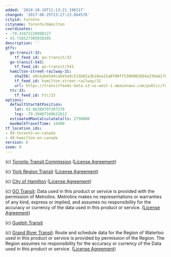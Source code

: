 ```yaml
---
added: '2010-10-10T11:13:21.198117'
changed: '2017-08-25T13:27:23.864578'
cityid: toronto
cityname: Toronto/Hamilton
coordinates:
- -79.32472228998127
- 43.716527305038205
description: ''
gtfs:
  go-transit-32:
    tf_feed_id: go-transit/32
  go-transit-543:
    tf_feed_id: go-transit/543
  hamilton-street-railway-31:
    sha256: e8cbabe544cabd3a9c513b82a3b18ea15a0f80ff5396002684a239a6178e3428
    tf_feed_id: hamilton-street-railway/31
    url: https://transitfeeds-data.s3-us-west-1.amazonaws.com/public/feeds/hamilton-street-railway/31/20170823/gtfs.zip
  ttc-33:
    tf_feed_id: ttc/33
options:
  defaultStartAtPosition:
    lat: 43.66389797397276
    lng: -79.39407348632812
  estimatedMaxCalculateCalls: 2750000
  maxWalkTravelTime: 14400
tf_location_ids:
- 49-toronto-on-canada
- 48-hamilton-on-canada
version: 6
zoom: 9
---
```


(c) [Toronto Transit Commission](http://www.ttc.ca) ([License Agreement](http://www.toronto.ca/open/terms.htm))

(c) [York Region Transit](http://www.yrt.ca/) ([License Agreement](http://www.yrt.ca/google/disclaimer.asp))

(c) [City of Hamilton](http://www.hamilton.ca/) ([License Agreement](https://www.hamilton.ca/Policies/AcceptableUseAgreement.htm))

(c) [GO Transit](http://www.gotransit.com/): Data used in this product or service is provided with the permission of Metrolinx. Metrolinx makes no representations or warranties of any kind, express or implied, and assumes no responsibility for the accuracy or currency of the data used in this product or service. ([License Agreement](http://www.gotransit.com/publicroot/en/schedules/DeveloperResources.aspx))

(c) [Guelph Transit](http://guelph.ca/transit)

(c) [Grand River Transit](http://www.grt.ca/): Route and schedule data for the Region of Waterloo used in this product or service is provided by permission of the Region. The Region assumes no responsibility for the accuracy or currency of the Data used in this product or service. ([License Agreement](http://www.grt.ca/en/doingBusiness/supportingsoftwareapplications.asp?_mid_=18101))
